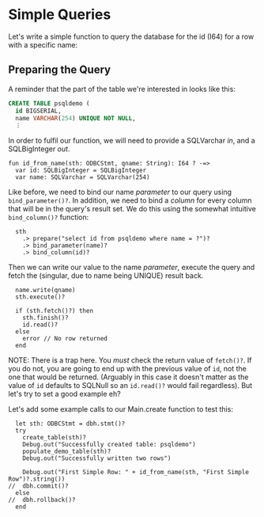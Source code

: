 # Simple Queries

Let's write a simple function to query the database for the id (I64) for a row with a specific name:

## Preparing the Query

A reminder that the part of the table we're interested in looks like this:

```sql
CREATE TABLE psqldemo (
  id BIGSERIAL,
  name VARCHAR(254) UNIQUE NOT NULL,
  ⋮
```

In order to fulfil our function, we will need to provide a SQLVarchar _in_, and a SQLBigInteger _out_.

```pony
fun id_from_name(sth: ODBCStmt, qname: String): I64 ? -=>
  var id: SQLBigInteger = SQLBigInteger
  var name: SQLVarchar = SQLVarchar(254)
```

Like before, we need to bind our name _parameter_ to our query using `bind_parameter()?`. In addition, we need to bind a _column_ for every column that will be in the query's result set.  We do this using the somewhat intuitive `bind_column()?` function:

```pony
  sth
    .> prepare("select id from psqldemo where name = ?")?
    .> bind_parameter(name)?
    .> bind_column(id)?
```

Then we can write our value to the name _parameter_, execute the query and fetch the (singular, due to name being UNIQUE) result back.

```pony
  name.write(qname)
  sth.execute()?

  if (sth.fetch()?) then
    sth.finish()?
    id.read()?
  else
    error // No row returned
  end
```

NOTE: There is a trap here. You *must* check the return value of `fetch()?`. If you do not, you are going to end up with the previous value of `id`, not the one that would be returned.  (Arguably in this case it doesn't matter as the value of `id` defaults to SQLNull so an `id.read()?` would fail regardless). But let's try to set a good example eh?

Let's add some example calls to our Main.create function to test this:

```pony
  let sth: ODBCStmt = dbh.stmt()?
  try
    create_table(sth)?
    Debug.out("Successfully created table: psqldemo")
    populate_demo_table(sth)?
    Debug.out("Successfully written two rows")

    Debug.out("First Simple Row: " + id_from_name(sth, "First Simple Row")?.string())
//  dbh.commit()?
  else
//  dbh.rollback()?
  end
```

